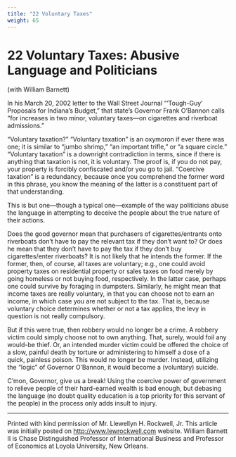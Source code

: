 ```yaml
---
title: "22 Voluntary Taxes"
weight: 65
---
```


# 22 Voluntary Taxes: Abusive Language and Politicians

(with William Barnett)

In his March 20, 2002 letter to the Wall Street Journal “‘Tough-Guy’ Proposals for Indiana’s Budget,” that state’s Governor Frank O’Bannon calls “for increases in two minor, voluntary taxes—on cigarettes and riverboat admissions.”

“Voluntary taxation?” “Voluntary taxation” is an oxymoron if ever there was one; it is similar to “jumbo shrimp,” “an important trifle,” or “a square circle.” “Voluntary taxation” is a downright contradiction in terms, since if there is anything that taxation is not, it is voluntary. The proof is, if you do not pay, your property is forcibly confiscated and/or you go to jail. “Coercive taxation” is a redundancy, because once you comprehend the former word in this phrase, you know the meaning of the latter is a constituent part of that understanding.

This is but one—though a typical one—example of the way politicians abuse the language in attempting to deceive the people about the true nature of their actions.

Does the good governor mean that purchasers of cigarettes/entrants onto riverboats don’t have to pay the relevant tax if they don’t want to? Or does he mean that they don’t have to pay the tax if they don’t buy cigarettes/enter riverboats? It is not likely that he intends the former. If the former, then, of course, all taxes are voluntary; e.g., one could avoid property taxes on residential property or sales taxes on food merely by going homeless or not buying food, respectively. In the latter case, perhaps one could survive by foraging in dumpsters. Similarly, he might mean that income taxes are really voluntary, in that you can choose not to earn an income, in which case you are not subject to the tax. That is, because voluntary choice determines whether or not a tax applies, the levy in question is not really compulsory.

But if this were true, then robbery would no longer be a crime. A robbery victim could simply choose not to own anything. That, surely, would foil any would-be thief. Or, an intended murder victim could be offered the choice of a slow, painful death by torture or administering to himself a dose of a quick, painless poison. This would no longer be murder. Instead, utilizing the “logic” of Governor O’Bannon, it would become a (voluntary) suicide.

C’mon, Governor, give us a break! Using the coercive power of government to relieve people of their hard-earned wealth is bad enough, but debasing the language (no doubt quality education is a top priority for this servant of the people) in the process only adds insult to injury.

---

Printed with kind permission of Mr. Llewellyn H. Rockwell, Jr. This article was initially posted on http://www.lewrockwell.com website. William Barnett II is Chase Distinguished Professor of International Business and Professor of Economics at Loyola University, New Orleans.
